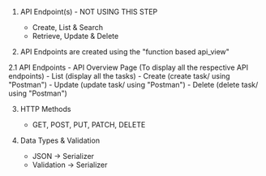 1. API Endpoint(s) - NOT USING THIS STEP
    - Create, List & Search
    - Retrieve, Update & Delete

2. API Endpoints are created using the "function based api_view"

2.1 API Endpoints
    - API Overview Page (To display all the respective API endpoints)
    - List (display all the tasks)
    - Create (create task/ using "Postman")
    - Update (update task/ using "Postman")
    - Delete (delete task/ using "Postman")

3. HTTP Methods
    - GET, POST, PUT, PATCH, DELETE

4. Data Types & Validation
    - JSON -> Serializer
    - Validation -> Serializer